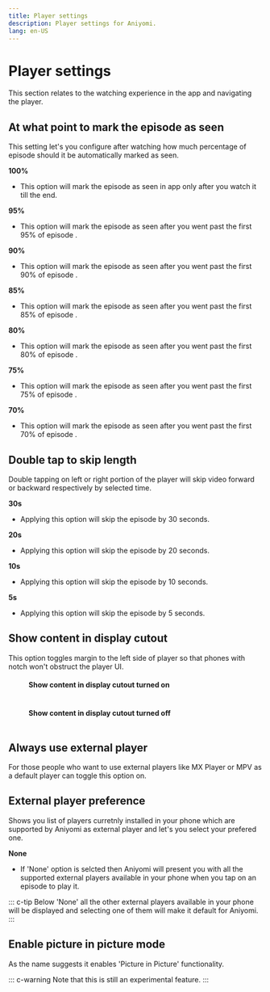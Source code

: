 ```yaml
---
title: Player settings
description: Player settings for Aniyomi.
lang: en-US
---
```


# Player settings
This section relates to the watching experience in the app and navigating the player.

## At what point to mark the episode as seen <Badge text="85%" type="default-indicator" vertical="middle" />
This setting let's you configure after watching how much percentage of episode should it be automatically marked as seen.

**100%**
- This option will mark the episode as seen in app only after you watch it till the end.

**95%**
- This option will mark the episode as seen after you went past the first 95% of episode .

**90%**
- This option will mark the episode as seen after you went past the first 90% of episode .

**85%**
- This option will mark the episode as seen after you went past the first 85% of episode .

**80%**
- This option will mark the episode as seen after you went past the first 80% of episode .

**75%**
- This option will mark the episode as seen after you went past the first 75% of episode .

**70%**
- This option will mark the episode as seen after you went past the first 70% of episode .

## Double tap to skip length <Badge text="10s" type="default-indicator" vertical="middle" />
Double tapping on left or right portion of the player will skip video forward or backward respectively by selected time.

**30s**
- Applying this option will skip the episode by 30 seconds.

**20s**
- Applying this option will skip the episode by 20 seconds.

**10s**
- Applying this option will skip the episode by 10 seconds.

**5s**
- Applying this option will skip the episode by 5 seconds.

## Show content in display cutout <Badge text="True" type="default-indicator" vertical="middle" />
This option toggles margin to the left side of player so that phones with notch won't obstruct the player UI.

<Carousel name="carousel-crop-borders">
<CarouselItem>
<figure class="centered">
	<h4>Show content in display cutout turned on</h4>
	<img height="auto" width= auto :src="$withBase('/assets/guides_player-display-cutout-on.png')">
</figure>
</CarouselItem>
<CarouselItem>
<figure class="centered">
	<h4>Show content in display cutout turned off</h4>
	<img height="auto" width= auto :src="$withBase('/assets/guides_player-display-cutout-off.png')">
</figure>
</CarouselItem>
</Carousel>

## Always use external player <Badge text="Fasle" type="default-indicator" vertical="middle" />
For those people who want to use external players like MX Player or MPV as a default player can toggle this option on.

## External player preference <Badge text="None" type="default-indicator" vertical="middle" />
Shows you list of players curretnly installed in your phone which are supported by Aniyomi as external player and let's you select your prefered one.

**None**
- If 'None' option is selcted then Aniyomi will present you with all the supported external players available in your phone when you tap on an episode to play it.

::: c-tip
Below 'None' all the other external players available in your phone will be displayed and selecting one of them will make it default for Aniyomi.
:::

## Enable picture in picture mode <Badge text="false" type="default-indicator" vertical="middle" />
As the name suggests it enables 'Picture in Picture' functionality.

::: c-warning
Note that this is still an experimental feature.
:::
